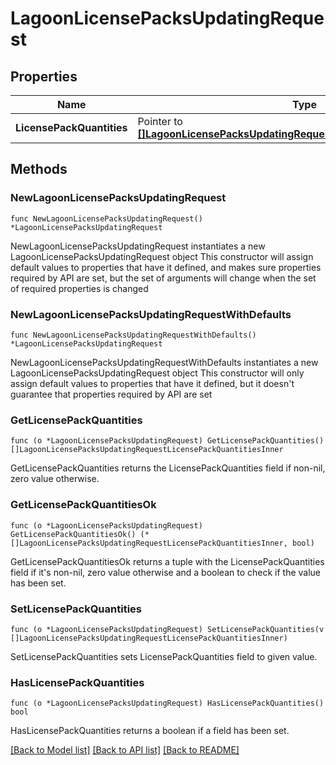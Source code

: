 # LagoonLicensePacksUpdatingRequest

## Properties

Name | Type | Description | Notes
------------ | ------------- | ------------- | -------------
**LicensePackQuantities** | Pointer to [**[]LagoonLicensePacksUpdatingRequestLicensePackQuantitiesInner**](LagoonLicensePacksUpdatingRequestLicensePackQuantitiesInner.md) |  | [optional] 

## Methods

### NewLagoonLicensePacksUpdatingRequest

`func NewLagoonLicensePacksUpdatingRequest() *LagoonLicensePacksUpdatingRequest`

NewLagoonLicensePacksUpdatingRequest instantiates a new LagoonLicensePacksUpdatingRequest object
This constructor will assign default values to properties that have it defined,
and makes sure properties required by API are set, but the set of arguments
will change when the set of required properties is changed

### NewLagoonLicensePacksUpdatingRequestWithDefaults

`func NewLagoonLicensePacksUpdatingRequestWithDefaults() *LagoonLicensePacksUpdatingRequest`

NewLagoonLicensePacksUpdatingRequestWithDefaults instantiates a new LagoonLicensePacksUpdatingRequest object
This constructor will only assign default values to properties that have it defined,
but it doesn't guarantee that properties required by API are set

### GetLicensePackQuantities

`func (o *LagoonLicensePacksUpdatingRequest) GetLicensePackQuantities() []LagoonLicensePacksUpdatingRequestLicensePackQuantitiesInner`

GetLicensePackQuantities returns the LicensePackQuantities field if non-nil, zero value otherwise.

### GetLicensePackQuantitiesOk

`func (o *LagoonLicensePacksUpdatingRequest) GetLicensePackQuantitiesOk() (*[]LagoonLicensePacksUpdatingRequestLicensePackQuantitiesInner, bool)`

GetLicensePackQuantitiesOk returns a tuple with the LicensePackQuantities field if it's non-nil, zero value otherwise
and a boolean to check if the value has been set.

### SetLicensePackQuantities

`func (o *LagoonLicensePacksUpdatingRequest) SetLicensePackQuantities(v []LagoonLicensePacksUpdatingRequestLicensePackQuantitiesInner)`

SetLicensePackQuantities sets LicensePackQuantities field to given value.

### HasLicensePackQuantities

`func (o *LagoonLicensePacksUpdatingRequest) HasLicensePackQuantities() bool`

HasLicensePackQuantities returns a boolean if a field has been set.


[[Back to Model list]](../README.md#documentation-for-models) [[Back to API list]](../README.md#documentation-for-api-endpoints) [[Back to README]](../README.md)



